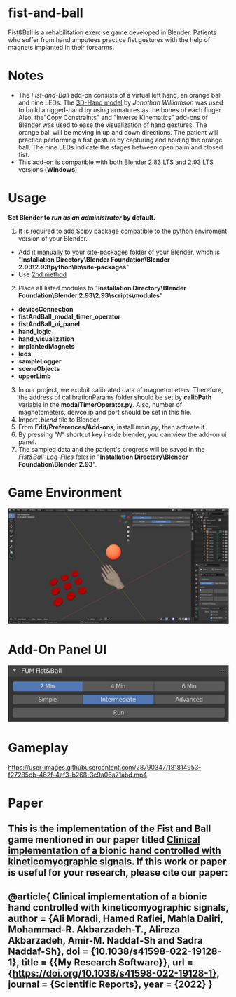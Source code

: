 # fist-and-ball
Fist&amp;Ball is a rehabilitation exercise game developed in Blender. Patients who suffer from hand amputees practice fist gestures with the help of magnets implanted in their forearms.
# Notes
- The *Fist-and-Ball* add-on consists of a virtual left hand, an orange ball and nine LEDs. The [3D-Hand model](https://blendswap.com/blend/22357) by *Jonathan Williamson* was used to build a rigged-hand by using armatures as the bones of each finger. Also, the"Copy Constraints" and "Inverse Kinematics" add-ons of Blender was used to ease the visualization of hand gestures. The orange ball will be moving in up and down directions. The patient will practice performing a fist gesture by capturing and holding the orange ball. The nine LEDs indicate the stages between open palm and closed fist.
- This add-on is compatible with both Blender 2.83 LTS and 2.93 LTS versions (**Windows**)
# Usage
**Set Blender to *run as an administrator* by default.**
1. It is required to add Scipy package compatible to the python enviroment version of your Blender.
  - Add it manually to your site-packages folder of your Blender, which is "**Installation Directory\Blender Foundation\Blender 2.93\2.93\python\lib\site-packages**"
  - Use [2nd method](https://stackoverflow.com/questions/11161901/how-to-install-python-modules-in-blender) 
2. Place all listed modules to  "**Installation Directory\Blender Foundation\Blender 2.93\2.93\scripts\modules**"
  - **deviceConnection** 
  - **fistAndBall_modal_timer_operator**
  - **fistAndBall_ui_panel**
  - **hand_logic**
  - **hand_visualization**
  - **implantedMagnets**
  - **leds**
  - **sampleLogger**
  - **sceneObjects**
  - **upperLimb**
3. In our project, we exploit calibrated data of magnetometers. Therefore, the address of calibrationParams folder should be set by **calibPath** variable in the **modalTimerOperator.py**. Also, number of magnetometers, deivce ip and port should be set in this file.
4. Import *.blend* file to Blender.
5. From **Edit/Preferences/Add-ons**, install *main.py*, then activate it.
6. By pressing *"N"* shortcut key inside blender, you can view the add-on ui panel.
7. The sampled data and the patient's progress will be saved in the *Fist&Ball-Log-Files* foler in "**Installation Directory\Blender Foundation\Blender 2.93**".
# Game Environment
![alt text](https://github.com/amirmohammadnsh/fist-and-ball/blob/main/env.jpg)
# Add-On Panel UI
![alt text](https://github.com/amirmohammadnsh/fist-and-ball/blob/main/panel_ui.jpg)
# Gameplay
https://user-images.githubusercontent.com/28790347/181814953-f27285db-462f-4ef3-b268-3c9a06a71abd.mp4
# Paper
This is the implementation of the **Fist and Ball** game mentioned in our paper titled [**Clinical implementation of a bionic hand controlled with kineticomyographic signals**](https://www.nature.com/articles/s41598-022-19128-1). If this work or paper is useful for your research, please cite our paper:
---
@article{ Clinical implementation of a bionic hand controlled with kineticomyographic signals,
  author = {Ali Moradi, Hamed Rafiei, Mahla Daliri, Mohammad-R. Akbarzadeh-T., Alireza Akbarzadeh, Amir-M. Naddaf-Sh and Sadra Naddaf-Sh},
  doi = {10.1038/s41598-022-19128-1},
  title = {{My Research Software}},
  url = {https://doi.org/10.1038/s41598-022-19128-1},
  journal = {Scientific Reports},
  year = {2022}
}
---


